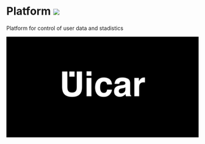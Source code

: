 # Platform <img src="http://uicar.io/images/favicon.png">




Platform for control of user data and stadistics



<img src="https://github.com/uicar/platform/blob/master/src/assets/Artboard.png?raw=true">
